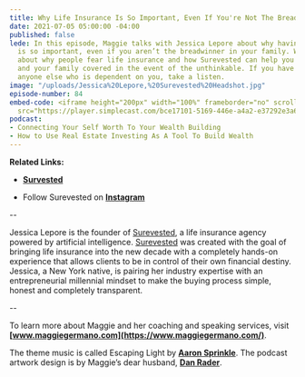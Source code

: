 ```yaml
---
title: Why Life Insurance Is So Important, Even If You're Not The Breadwinner
date: 2021-07-05 05:00:00 -04:00
published: false
lede: In this episode, Maggie talks with Jessica Lepore about why having life insurance
  is so important, even if you aren’t the breadwinner in your family. We also talk
  about why people fear life insurance and how Surevested can help you get yourself
  and your family covered in the event of the unthinkable. If you have a family or
  anyone else who is dependent on you, take a listen.
image: "/uploads/Jessica%20Lepore,%20Surevested%20Headshot.jpg"
episode-number: 84
embed-code: <iframe height="200px" width="100%" frameborder="no" scrolling="no" seamless
  src="https://player.simplecast.com/bce17101-5169-446e-a4a2-e37292e3a6ba?dark=false"></iframe>
podcast:
- Connecting Your Self Worth To Your Wealth Building
- How to Use Real Estate Investing As A Tool To Build Wealth
---
```


**Related Links:**

* **[Survested](https://dashboard.simplecast.com/accounts/6e4eb778-de28-4d26-9f7e-cadd28fc1d17/shows/bb15a9a0-48f5-49e4-99af-ecbb5c3f0f35/episodes/bce17101-5169-446e-a4a2-e37292e3a6ba/www.surevested.com/?agentcode=#8RX2S1PM)**

* Follow Surevested on **[Instagram](https://www.instagram.com/surevested)**

--

Jessica Lepore is the founder of [Surevested](https://surevested.com/?agentcode#8RX2S1PM), a life insurance agency powered by artificial intelligence. [Surevested](https://surevested.com/?agentcode#8RX2S1PM) was created with the goal of bringing life insurance into the new decade with a completely hands-on experience that allows clients to be in control of their own financial destiny. Jessica, a New York native, is pairing her industry expertise with an entrepreneurial millennial mindset to make the buying process simple, honest and completely transparent.

--

To learn more about Maggie and her coaching and speaking services, visit **[www.maggiegermano.com](https://www.maggiegermano.com/)**.

The theme music is called Escaping Light by **[Aaron Sprinkle](http://aaronsprinklemusic.com/)**. The podcast artwork design is by Maggie’s dear husband, **[Dan Rader](https://danrdesign.com/)**.